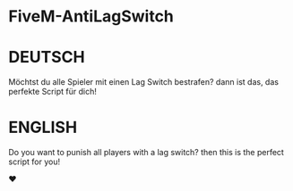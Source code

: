 # FiveM-AntiLagSwitch

# **DEUTSCH**
Möchtst du alle Spieler mit einen Lag Switch bestrafen? dann ist das, das perfekte Script für dich!

# **ENGLISH**
Do you want to punish all players with a lag switch? then this is the perfect script for you!

:heart:
